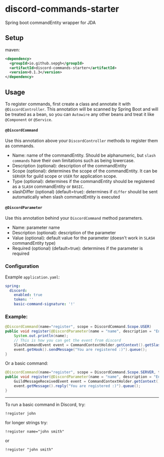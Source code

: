 # discord-commands-starter
Spring boot commandEntity wrapper for JDA

## Setup

maven:

```xml
<dependency>
  <groupId>io.github.sepgh</groupId>
  <artifactId>discord-commands-starter</artifactId>
  <version>0.1.3</version>
</dependency>
```

## Usage

To register commands, first create a class and annotate it with `@DiscordController`. This annotation will be scanned by Spring Boot and will be treated as a bean, so you can `Autowire` any other beans and treat it like `@Component` or `@Service`.


#### `@DiscordCommand`

Use this annotation above your `DiscordController` methods to register them as commands.

- Name: name of the commandEntity. Should be alphanumeric, but `slash commands` have their own limitations such as being lowercase.
- Description (optional): description of the commandEntity
- Scope (optional): determines the scope of the commandEntity. It can be `SERVER` for guild scope or `USER` for application scope.
- Type (optional): determines if the commandEntity should be registered as a `SLASH` commandEntity or `BASIC`.
- slashDiffer (optional) (default=true): determines if `differ` should be sent automatically when slash commandEntity is executed

#### `@DiscordParameter`

Use this annotation behind your `DiscordCommand` method parameters.

- Name: parameter name
- Description (optional): description of the parameter
- Value (optional): default value for the parameter (doesn't work in `SLASH` commandEntity type)
- Required (optional) (default=true): determines if the parameter is required

### Configuration

Example `application.yaml`:

```yml
spring:
  discord:
    enabled: true
    token: ''
    basic-command-signature: '!'
```

### Example:

```java
@DiscordCommand(name="register", scope = DiscordCommand.Scope.USER)
public void register(@DiscordParameter(name = "name", description = "Enter your name") String name){
    System.out.println(name);
    // This is how you can get the event from discord
    SlashCommandEvent event = CommandContextHolder.getContext().getSlashCommandEvent().get();
    event.getHook().sendMessage("You are registered :)").queue();
}
```

Or a basic command:

```java
@DiscordCommand(name="register", scope = DiscordCommand.Scope.SERVER, type = DiscordCommand.Type.BASIC)
public void register(@DiscordParameter(name = "name", description = "Enter your name") String name){
    GuildMessageReceivedEvent event = CommandContextHolder.getContext().getGuildMessageReceivedEvent().get();
    event.getMessage().reply("You are registered :)").queue();
}
```

---

To run a basic command in Discord, try:

```
!register john
```

for longer strings try:

```
!register name="john smith"
```

or

```
!register "john smith"
```
